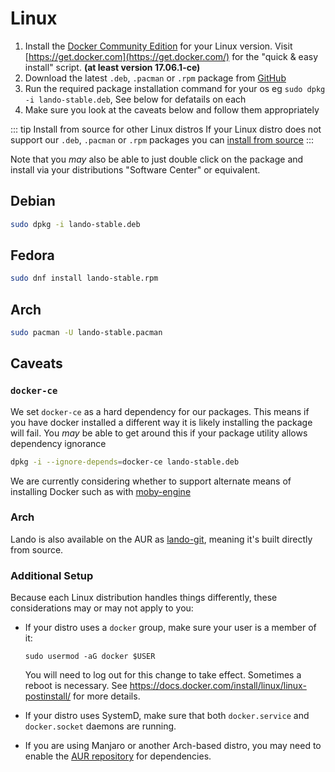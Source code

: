 # Linux

1. Install the [Docker Community Edition](https://docs.docker.com/engine/installation/) for your Linux version. Visit [https://get.docker.com](https://get.docker.com/) for the "quick & easy install" script. **(at least version 17.06.1-ce)**
2. Download the latest `.deb`, `.pacman` or `.rpm` package from [GitHub](https://github.com/lando/lando/releases)
3. Run the required package installation command for your os eg `sudo dpkg -i lando-stable.deb`, See below for defatails on each
4. Make sure you look at the caveats below and follow them appropriately


::: tip Install from source for other Linux distros
If your Linux distro does not support our `.deb`, `.pacman` or `.rpm` packages you can [install from source](./source.md)
:::

Note that you *may* also be able to just double click on the package and install via your distributions "Software Center" or equivalent.

## Debian

```bash
sudo dpkg -i lando-stable.deb
```

## Fedora

```bash
sudo dnf install lando-stable.rpm
```

## Arch

```bash
sudo pacman -U lando-stable.pacman
```

## Caveats

### `docker-ce`

We set `docker-ce` as a hard dependency for our packages. This means if you have docker installed a different way it is likely installing the package will fail. You *may* be able to get around this if your package utility allows dependency ignorance

```bash
dpkg -i --ignore-depends=docker-ce lando-stable.deb
```

We are currently considering whether to support alternate means of installing Docker such as with [moby-engine](https://github.com/lando/lando/issues/1294)

### Arch

Lando is also available on the AUR as [lando-git](https://aur.archlinux.org/packages/lando-git/), meaning it's built directly from source.

### Additional Setup

Because each Linux distribution handles things differently, these considerations may or may not apply to you:

* If your distro uses a `docker` group, make sure your user is a member of it:

  ```
  sudo usermod -aG docker $USER
  ```

  You will need to log out for this change to take effect. Sometimes a reboot is necessary. See https://docs.docker.com/install/linux/linux-postinstall/ for more details.

* If your distro uses SystemD, make sure that both `docker.service` and `docker.socket` daemons are running.

* If you are using Manjaro or another Arch-based distro, you may need to enable the [AUR repository](https://aur.archlinux.org/packages/) for dependencies.
